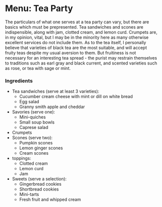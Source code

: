 Menu: Tea Party
===============
The particulars of what one serves at a tea party can vary, but there are basics which must be prepresented. Tea sandwiches and scones are indispensible, along with jam, clotted cream, and lemon curd. Crumpets are, in my opinion, vital, but I may be in the minority here as many otherwise excellent services do not include them. As to the tea itself, I personally believe that varieties of black tea are the most suitable, and will accept fruity teas despite my usual aversion to them. But fruitiness is not necessary for an interesting tea spread - the purist may restrain themselves to traditions such as earl gray and black current, and scented varieties such as rose, or tea with sage or mint.

### Ingredients
- Tea sandwiches (serve at least 3 varieties):
    - Cucumber cream cheese with mint or dill on white bread
    - Egg salad
    - Granny smith apple and cheddar
- Savories (serve one):
    - Mini-quiches
    - Small soup bowls
    - Caprese salad
- Crumpets
- Scones (serve two):
    - Pumpkin scones
    - Lemon ginger scones
    - Cream scones
- toppings:
    - Clotted cream
    - Lemon curd
    - Jam
- Sweets (serve a selection):
    - Gingerbread cookies
    - Shortbread cookies
    - Mini-tarts
    - Fresh fruit and whipped cream


